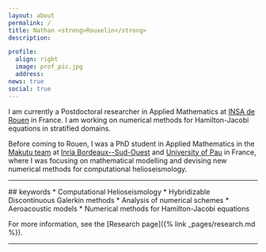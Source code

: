```yaml
---
layout: about
permalink: /
title: Nathan <strong>Rouxelin</strong> 
description:

profile:
  align: right
  image: prof_pic.jpg
  address:
news: true
social: true
---
```


I am currently a Postdoctoral researcher in Applied Mathematics at [INSA de Rouen](https://www.insa-rouen.fr) in France.
I am working on numerical methods for Hamilton-Jacobi equations in stratified domains.

Before coming to Rouen, I was a PhD student in Applied Mathematics in the [Makutu team](https://team.inria.fr/magique3d/fr/) at [Inria Bordeaux--Sud-Ouest](https://www.inria.fr/fr/centre-inria-bordeaux-sud-ouest) and [University of Pau](https://www.univ-pau.fr) in France, where I was focusing on mathematical modelling and devising new numerical methods for computational helioseismology.


<hr/>
<div class="news" markdown="1">
## keywords
* Computational Helioseismology
* Hybridizable Discontinuous Galerkin methods
* Analysis of numerical schemes
* Aeroacoustic models
* Numerical methods for Hamilton-Jacobi equations

For more information, see the [Research page]({% link _pages/research.md %}).

</div>
<hr/>
